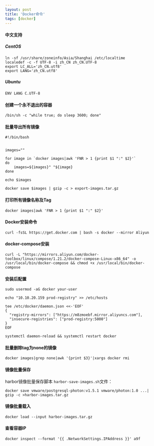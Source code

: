 ```yaml
---
layout: post
title: 'Docker命令'
tags: [docker]
---
```


#### 中文支持

##### CentOS

```
ln -sf /usr/share/zoneinfo/Asia/Shanghai /etc/localtime
localedef -c -f UTF-8 -i zh_CN zh_CN.UTF-8
export LC_ALL='zh_CN.utf8'
export LANG='zh_CN.utf8'
```
##### Ubuntu

```
ENV LANG C.UTF-8
```

#### 创建一个永不退出的容器


```
/bin/sh -c "while true; do sleep 3600; done"
```



#### 批量导出所有镜像

```
#!/bin/bash


images=""

for image in `docker images|awk 'FNR > 1 {print $1 ":" $2}'`
do
    images=${images}" "${image}
done 

echo $images

docker save $images | gzip -c > export-images.tar.gz
```


#### 打印所有镜像名称及Tag

```
docker images|awk 'FNR > 1 {print $1 ":" $2}'
```


#### Docker安装命令


```
curl -fsSL https://get.docker.com | bash -s docker --mirror Aliyun
```


#### docker-compose安装


```
curl -L "https://mirrors.aliyun.com/docker-toolbox/linux/compose/1.21.2/docker-compose-Linux-x86_64" -o /usr/local/bin/docker-compose && chmod +x /usr/local/bin/docker-compose
```

#### 安装后配置


```
sudo usermod -aG docker your-user

echo "10.10.20.159 prod-registry" >> /etc/hosts

tee /etc/docker/daemon.json <<-'EOF'
{
  "registry-mirrors": ["https://m8zmoebf.mirror.aliyuncs.com"],
  "insecure-registries": ["prod-registry:5000"]
}
EOF

systemctl daemon-reload && systemctl restart docker
```



#### 批量删除tag为none的镜像


```
docker images|grep none|awk '{print $3}'|xargs docker rmi
```

#### 镜像批量保存

harbor镜像批量保存脚本 `harbor-save-images.sh`文件：


```
docker save vmware/postgresql-photon:v1.5.1 vmware/photon:1.0 ...| gzip -c >harbor-images.tar.gz
```

#### 镜像批量载入


```
docker load --input harbor-images.tar.gz
```

#### 查看容器IP

```
docker inspect --format '{{ .NetworkSettings.IPAddress }}' a9f
```





